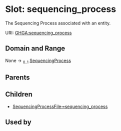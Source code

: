 
# Slot: sequencing_process


The Sequencing Process associated with an entity.

URI: [GHGA:sequencing_process](https://w3id.org/GHGA/sequencing_process)


## Domain and Range

None &#8594;  <sub>0..1</sub> [SequencingProcess](SequencingProcess.md)

## Parents


## Children

 *  [SequencingProcessFile➞sequencing_process](SequencingProcessFile_sequencing_process.md)

## Used by

